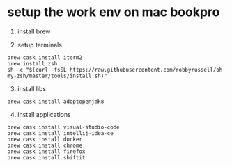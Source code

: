 # setup the work env on mac bookpro

1. install brew

2. setup terminals

```
brew cask install iterm2
brew install zsh
sh -c "$(curl -fsSL https://raw.githubusercontent.com/robbyrussell/oh-my-zsh/master/tools/install.sh)"
```

3. install libs

```
brew cask install adoptopenjdk8
```

4. install applications

```
brew cask install visual-studio-code
brew cask install intellij-idea-ce
brew cask install docker
brew cask install chrome
brew cask install firefox
brew cask install shiftit
```